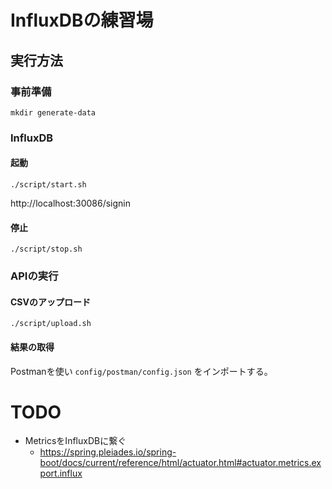 # InfluxDBの練習場

## 実行方法
### 事前準備 
```
mkdir generate-data
```

### InfluxDB
#### 起動
```
./script/start.sh
```

http://localhost:30086/signin
#### 停止
```
./script/stop.sh
```


### APIの実行
#### CSVのアップロード
```
./script/upload.sh
```

#### 結果の取得
Postmanを使い `config/postman/config.json` をインポートする。

# TODO
- MetricsをInfluxDBに繋ぐ
  - https://spring.pleiades.io/spring-boot/docs/current/reference/html/actuator.html#actuator.metrics.export.influx
